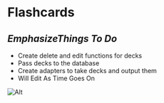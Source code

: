 # Flashcards
## *Emphasize*_Things To Do_
- Create delete and edit functions for decks
- Pass decks to the database
- Create adapters to take decks and output them
- Will Edit As Time Goes On

![Alt][1]

[1]: /Flash_series_logo.png "Title"
